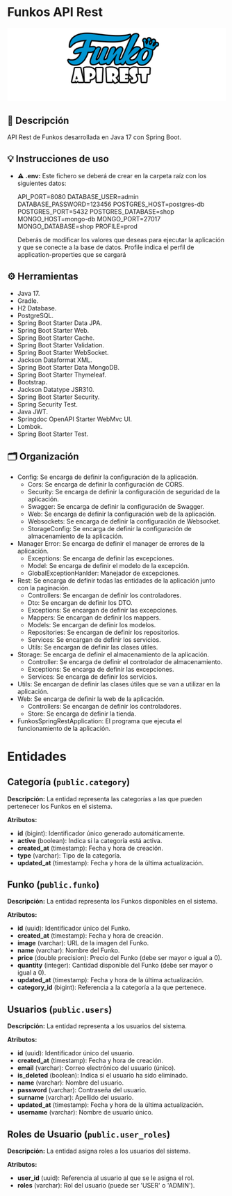 # Funkos API Rest

<p align="center">
  <img src="images/logo.png" alt="Funko Sockets Server">
</p>

## 📝 Descripción

API Rest de Funkos desarrollada en Java 17 con Spring Boot.

## 💡 Instrucciones de uso

- ⚠ **.env:** Este fichero se deberá de crear en la carpeta raíz con los siguientes datos:
 

    API_PORT=8080
    DATABASE_USER=admin
    DATABASE_PASSWORD=123456
    POSTGRES_HOST=postgres-db
    POSTGRES_PORT=5432
    POSTGRES_DATABASE=shop
    MONGO_HOST=mongo-db
    MONGO_PORT=27017
    MONGO_DATABASE=shop
    PROFILE=prod


  Deberás de modificar los valores que deseas para ejecutar la aplicación y que se conecte a la base de datos. Profile indica el perfil de application-properties que se cargará

## ⚙ Herramientas

- Java 17.
- Gradle. 
- H2 Database.
- PostgreSQL.
- Spring Boot Starter Data JPA.
- Spring Boot Starter Web.
- Spring Boot Starter Cache.
- Spring Boot Starter Validation.
- Spring Boot Starter WebSocket.
- Jackson Dataformat XML.
- Spring Boot Starter Data MongoDB.
- Spring Boot Starter Thymeleaf.
- Bootstrap.
- Jackson Datatype JSR310.
- Spring Boot Starter Security.
- Spring Security Test.
- Java JWT.
- Springdoc OpenAPI Starter WebMvc UI.
- Lombok.
- Spring Boot Starter Test.

## 🗂️ Organización

- Config: Se encarga de definir la configuración de la aplicación.
  - Cors: Se encarga de definir la configuración de CORS.
  - Security: Se encarga de definir la configuración de seguridad de la aplicación.
  - Swagger: Se encarga de definir la configuración de Swagger.
  - Web: Se encarga de definir la configuración web de la aplicación.
  - Websockets: Se encarga de definir la configuración de Websocket.
  - StorageConfig: Se encarga de definir la configuración de almacenamiento de la aplicación.
- Manager Error: Se encarga de definir el manager de errores de la aplicación.
  - Exceptions: Se encarga de definir las excepciones. 
  - Model: Se encarga de definir el modelo de la excepción.
  - GlobalExceptionHanlder: Manejador de excepciones.
- Rest: Se encarga de definir todas las entidades de la aplicación junto con la paginación.
  - Controllers: Se encargan de definir los controladores.
  - Dto: Se encargan de definir los DTO.
  - Exceptions: Se encargan de definir las excepciones.
  - Mappers: Se encargan de definir los mappers.
  - Models: Se encargan de definir los modelos.
  - Repositories: Se encargan de definir los repositorios.
  - Services: Se encargan de definir los servicios.
  - Utils: Se encargan de definir las clases útiles.
- Storage: Se encarga de definir el almacenamiento de la aplicación.
  - Controller: Se encarga de definir el controlador de almacenamiento.
  - Exceptions: Se encarga de definir las excepciones.
  - Services: Se encarga de definir los servicios.
- Utils: Se encargan de definir las clases útiles que se van a utilizar en la aplicación.
- Web: Se encarga de definir la web de la aplicación.
  - Controllers: Se encargan de definir los controladores.
  - Store: Se encarga de definir la tienda.
- FunkosSpringRestApplication: El programa que ejecuta el funcionamiento de la aplicación.

# Entidades
## Categoría (`public.category`)

**Descripción:** La entidad representa las categorías a las que pueden pertenecer los Funkos en el sistema.

**Atributos:**
- **id** (bigint): Identificador único generado automáticamente.
- **active** (boolean): Indica si la categoría está activa.
- **created_at** (timestamp): Fecha y hora de creación.
- **type** (varchar): Tipo de la categoría.
- **updated_at** (timestamp): Fecha y hora de la última actualización.

## Funko (`public.funko`)

**Descripción:** La entidad representa los Funkos disponibles en el sistema.

**Atributos:**
- **id** (uuid): Identificador único del Funko.
- **created_at** (timestamp): Fecha y hora de creación.
- **image** (varchar): URL de la imagen del Funko.
- **name** (varchar): Nombre del Funko.
- **price** (double precision): Precio del Funko (debe ser mayor o igual a 0).
- **quantity** (integer): Cantidad disponible del Funko (debe ser mayor o igual a 0).
- **updated_at** (timestamp): Fecha y hora de la última actualización.
- **category_id** (bigint): Referencia a la categoría a la que pertenece.

## Usuarios (`public.users`)

**Descripción:** La entidad representa a los usuarios del sistema.

**Atributos:**
- **id** (uuid): Identificador único del usuario.
- **created_at** (timestamp): Fecha y hora de creación.
- **email** (varchar): Correo electrónico del usuario (único).
- **is_deleted** (boolean): Indica si el usuario ha sido eliminado.
- **name** (varchar): Nombre del usuario.
- **password** (varchar): Contraseña del usuario.
- **surname** (varchar): Apellido del usuario.
- **updated_at** (timestamp): Fecha y hora de la última actualización.
- **username** (varchar): Nombre de usuario único.

## Roles de Usuario (`public.user_roles`)

**Descripción:** La entidad asigna roles a los usuarios del sistema.

**Atributos:**
- **user_id** (uuid): Referencia al usuario al que se le asigna el rol.
- **roles** (varchar): Rol del usuario (puede ser 'USER' o 'ADMIN').